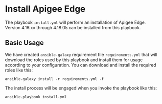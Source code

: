 # Install Apigee Edge

The playbook `install.yml` will perform an installation of Apigee Edge. Version 4.16.xx through 4.18.05 can be installed
from this playbook. 

## Basic Usage
We have created `ansible-galaxy` requirement file `requirements.yml` that will download the roles 
used by this playbook and install them for usage according to your configuration. You can download and install the 
required roles like this: 

    ansible-galaxy install -r requirements.yml -f
    
The install process will be engaged when you invoke the playbook like this:

    ansible-playbook install.yml
